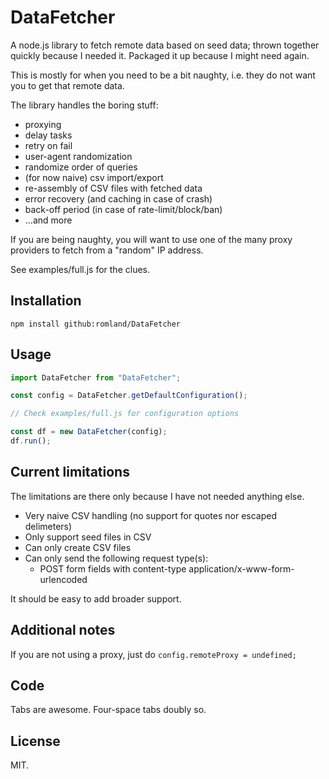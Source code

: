 # DataFetcher
A node.js library to fetch remote data based on seed data; thrown together quickly because I needed it. Packaged it up because I might need again.

This is mostly for when you need to be a bit naughty, i.e. they do not want you to get that remote data. 

The library handles the boring stuff:
- proxying
- delay tasks
- retry on fail
- user-agent randomization
- randomize order of queries
- (for now naive) csv import/export
- re-assembly of CSV files with fetched data
- error recovery (and caching in case of crash)
- back-off period (in case of rate-limit/block/ban)
- ...and more

If you are being naughty, you will want to use one of the many proxy providers to fetch from a "random" IP address.

See examples/full.js for the clues.


## Installation
```
npm install github:romland/DataFetcher
```

## Usage
```javascript
import DataFetcher from "DataFetcher";

const config = DataFetcher.getDefaultConfiguration();

// Check examples/full.js for configuration options

const df = new DataFetcher(config);
df.run();
```


## Current limitations
The limitations are there only because I have not needed anything else. 

- Very naive CSV handling (no support for quotes nor escaped delimeters)
- Only support seed files in CSV
- Can only create CSV files
- Can only send the following request type(s):
	- POST form fields with content-type application/x-www-form-urlencoded

It should be easy to add broader support.


## Additional notes
If you are not using a proxy, just do `config.remoteProxy = undefined;`


## Code
Tabs are awesome. Four-space tabs doubly so.


## License
MIT.
